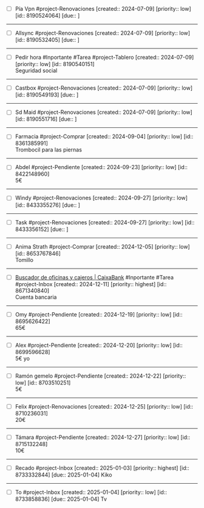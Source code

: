 - [ ] Pía Vpn  #project-Renovaciones [created:: 2024-07-09] [priority:: low] [id:: 8190524064] [due:: ] 


---
- [ ] Allsync  #project-Renovaciones [created:: 2024-07-09] [priority:: low] [id:: 8190532405] [due:: ] 


---
- [ ] Pedir hora #Inportante #Tarea #project-Tablero [created:: 2024-07-09] [priority:: low] [id:: 8190540151]  
Seguridad social



---
- [ ] Castbox  #project-Renovaciones [created:: 2024-07-09] [priority:: low] [id:: 8190549193] [due:: ] 


---
- [ ] Sd Maid  #project-Renovaciones [created:: 2024-07-09] [priority:: low] [id:: 8190551716] [due:: ] 


---
- [ ] Farmacia  #project-Comprar [created:: 2024-09-04] [priority:: low] [id:: 8361385991]  
Trombocil para las piernas



---
- [ ] Abdel  #project-Pendiente [created:: 2024-09-23] [priority:: low] [id:: 8422148960]  
5€



---
- [ ] Windy  #project-Renovaciones [created:: 2024-09-27] [priority:: low] [id:: 8433355276] [due:: ] 


---
- [ ] Task  #project-Renovaciones [created:: 2024-09-27] [priority:: low] [id:: 8433356152] [due:: ] 


---
- [ ] Anima Strath  #project-Comprar [created:: 2024-12-05] [priority:: low] [id:: 8653767846]  
Tomillo



---
- [ ] [Buscador de oficinas y cajeros | CaixaBank](https://www2.caixabank.es/apl/localizador/caixamaps/index_es.html) #Inportante #Tarea #project-Inbox [created:: 2024-12-11] [priority:: highest] [id:: 8671340840]  
Cuenta bancaria



---
- [ ] Omy  #project-Pendiente [created:: 2024-12-19] [priority:: low] [id:: 8695626422]  
65€



---
- [ ] Alex  #project-Pendiente [created:: 2024-12-20] [priority:: low] [id:: 8699596628]  
5€ yo



---
- [ ] Ramón gemelo  #project-Pendiente [created:: 2024-12-22] [priority:: low] [id:: 8703510251]  
5€



---
- [ ] Felix  #project-Renovaciones [created:: 2024-12-25] [priority:: low] [id:: 8710236031]  
20€



---
- [ ] Támara  #project-Pendiente [created:: 2024-12-27] [priority:: low] [id:: 8715132248]  
10€



---
- [ ] Recado  #project-Inbox [created:: 2025-01-03] [priority:: highest] [id:: 8733332844] [due:: 2025-01-04] 
Kiko



---
- [ ] To  #project-Inbox [created:: 2025-01-04] [priority:: low] [id:: 8733858836] [due:: 2025-01-04] 
Tv


